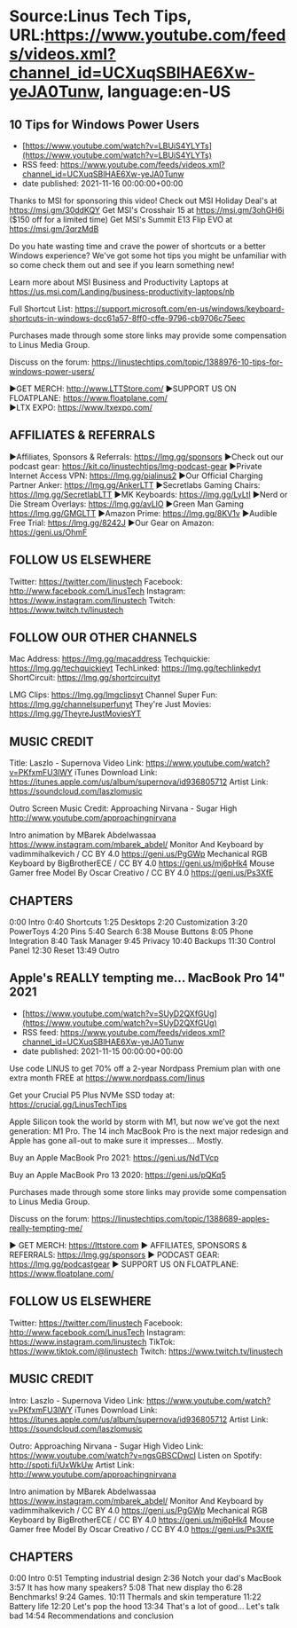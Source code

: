 # Source:Linus Tech Tips, URL:https://www.youtube.com/feeds/videos.xml?channel_id=UCXuqSBlHAE6Xw-yeJA0Tunw, language:en-US

## 10 Tips for Windows Power Users
 - [https://www.youtube.com/watch?v=LBUiS4YLYTs](https://www.youtube.com/watch?v=LBUiS4YLYTs)
 - RSS feed: https://www.youtube.com/feeds/videos.xml?channel_id=UCXuqSBlHAE6Xw-yeJA0Tunw
 - date published: 2021-11-16 00:00:00+00:00

Thanks to MSI for sponsoring this video! Check out MSI Holiday Deal's at https://msi.gm/30ddKQY
Get MSI's Crosshair 15 at https://msi.gm/3ohGH6i ($150 off for a limited time)
Get MSI's Summit E13 Flip EVO at https://msi.gm/3qrzMdB

Do you hate wasting time and crave the power of shortcuts or a better Windows experience? We've got some hot tips you might be unfamiliar with so come check them out and see if you learn something new!

Learn more about MSI Business and Productivity Laptops at https://us.msi.com/Landing/business-productivity-laptops/nb

Full Shortcut List: https://support.microsoft.com/en-us/windows/keyboard-shortcuts-in-windows-dcc61a57-8ff0-cffe-9796-cb9706c75eec

Purchases made through some store links may provide some compensation to Linus Media Group.

Discuss on the forum: https://linustechtips.com/topic/1388976-10-tips-for-windows-power-users/

►GET MERCH: http://www.LTTStore.com/
►SUPPORT US ON FLOATPLANE: https://www.floatplane.com/  
►LTX EXPO: https://www.ltxexpo.com/   

AFFILIATES & REFERRALS
---------------------------------------------------
►Affiliates, Sponsors & Referrals: https://lmg.gg/sponsors
►Check out our podcast gear: https://kit.co/linustechtips/lmg-podcast-gear
►Private Internet Access VPN: https://lmg.gg/pialinus2
►Our Official Charging Partner Anker: https://lmg.gg/AnkerLTT
►Secretlabs Gaming Chairs: https://lmg.gg/SecretlabLTT
►MK Keyboards: https://lmg.gg/LyLtl
►Nerd or Die Stream Overlays: https://lmg.gg/avLlO
►Green Man Gaming https://lmg.gg/GMGLTT
►Amazon Prime: https://lmg.gg/8KV1v
►Audible Free Trial: https://lmg.gg/8242J
►Our Gear on Amazon: https://geni.us/OhmF

FOLLOW US ELSEWHERE
---------------------------------------------------  
Twitter: https://twitter.com/linustech
Facebook: http://www.facebook.com/LinusTech
Instagram: https://www.instagram.com/linustech
Twitch: https://www.twitch.tv/linustech

FOLLOW OUR OTHER CHANNELS
---------------------------------------------------  
Mac Address: https://lmg.gg/macaddress
Techquickie: https://lmg.gg/techquickieyt
TechLinked: https://lmg.gg/techlinkedyt
ShortCircuit: https://lmg.gg/shortcircuityt

LMG Clips: https://lmg.gg/lmgclipsyt
Channel Super Fun: https://lmg.gg/channelsuperfunyt
They're Just Movies: https://lmg.gg/TheyreJustMoviesYT

MUSIC CREDIT
---------------------------------------------------  
Title: Laszlo - Supernova
Video Link: https://www.youtube.com/watch?v=PKfxmFU3lWY
iTunes Download Link: https://itunes.apple.com/us/album/supernova/id936805712
Artist Link: https://soundcloud.com/laszlomusic

Outro Screen Music Credit: Approaching Nirvana - Sugar High http://www.youtube.com/approachingnirvana

Intro animation by MBarek Abdelwassaa https://www.instagram.com/mbarek_abdel/
Monitor And Keyboard by vadimmihalkevich / CC BY 4.0  https://geni.us/PgGWp
Mechanical RGB Keyboard by BigBrotherECE / CC BY 4.0 https://geni.us/mj6pHk4
Mouse Gamer free Model By Oscar Creativo / CC BY 4.0 https://geni.us/Ps3XfE

CHAPTERS
---------------------------------------------------  
0:00 Intro
0:40 Shortcuts
1:25 Desktops
2:20 Customization
3:20 PowerToys
4:20 Pins
5:40 Search
6:38 Mouse Buttons
8:05 Phone Integration
8:40 Task Manager
9:45 Privacy
10:40 Backups
11:30 Control Panel
12:30 Reset
13:49 Outro

## Apple's REALLY tempting me... MacBook Pro 14" 2021
 - [https://www.youtube.com/watch?v=SUyD2QXfGUg](https://www.youtube.com/watch?v=SUyD2QXfGUg)
 - RSS feed: https://www.youtube.com/feeds/videos.xml?channel_id=UCXuqSBlHAE6Xw-yeJA0Tunw
 - date published: 2021-11-15 00:00:00+00:00

Use code LINUS to get 70% off a 2-year Nordpass Premium plan with one extra month FREE at https://www.nordpass.com/linus

Get your Crucial P5 Plus NVMe SSD today at:
https://crucial.gg/LinusTechTips

Apple Silicon took the world by storm with M1, but now we’ve got the next generation: M1 Pro. The 14 inch MacBook Pro is the next major redesign and Apple has gone all-out to make sure it impresses… Mostly.


Buy an Apple MacBook Pro 2021: https://geni.us/NdTVcp

Buy an Apple MacBook Pro 13 2020: https://geni.us/pQKq5

Purchases made through some store links may provide some compensation to Linus Media Group.

Discuss on the forum: https://linustechtips.com/topic/1388689-apples-really-tempting-me/

► GET MERCH: https://lttstore.com
► AFFILIATES, SPONSORS & REFERRALS: https://lmg.gg/sponsors
► PODCAST GEAR: https://lmg.gg/podcastgear
► SUPPORT US ON FLOATPLANE: https://www.floatplane.com/

FOLLOW US ELSEWHERE
---------------------------------------------------  
Twitter: https://twitter.com/linustech
Facebook: http://www.facebook.com/LinusTech
Instagram: https://www.instagram.com/linustech
TikTok: https://www.tiktok.com/@linustech
Twitch: https://www.twitch.tv/linustech

MUSIC CREDIT
---------------------------------------------------
Intro: Laszlo - Supernova
Video Link: https://www.youtube.com/watch?v=PKfxmFU3lWY
iTunes Download Link: https://itunes.apple.com/us/album/supernova/id936805712
Artist Link: https://soundcloud.com/laszlomusic

Outro: Approaching Nirvana - Sugar High
Video Link: https://www.youtube.com/watch?v=ngsGBSCDwcI
Listen on Spotify: http://spoti.fi/UxWkUw
Artist Link: http://www.youtube.com/approachingnirvana

Intro animation by MBarek Abdelwassaa https://www.instagram.com/mbarek_abdel/
Monitor And Keyboard by vadimmihalkevich / CC BY 4.0  https://geni.us/PgGWp
Mechanical RGB Keyboard by BigBrotherECE / CC BY 4.0 https://geni.us/mj6pHk4
Mouse Gamer free Model By Oscar Creativo / CC BY 4.0 https://geni.us/Ps3XfE

CHAPTERS
---------------------------------------------------  
0:00 Intro
0:51 Tempting industrial design
2:36 Notch your dad's MacBook
3:57 It has how many speakers?
5:08 That new display tho
6:28 Benchmarks!
9:24 Games.
10:11 Thermals and skin temperature
11:22 Battery life
12:20 Let's pop the hood
13:34 That's a lot of good... Let's talk bad
14:54 Recommendations and conclusion

